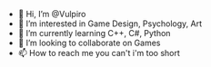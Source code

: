 - 👋 Hi, I’m @Vulpiro
- 👀 I’m interested in Game Design, Psychology, Art
- 🌱 I’m currently learning C++, C#, Python
- 💞️ I’m looking to collaborate on Games
- 📫 How to reach me you can't i'm too short

<!---
Vulpiro/Vulpiro is a ✨ special ✨ repository because its `README.md` (this file) appears on your GitHub profile.
You can click the Preview link to take a look at your changes.
--->
